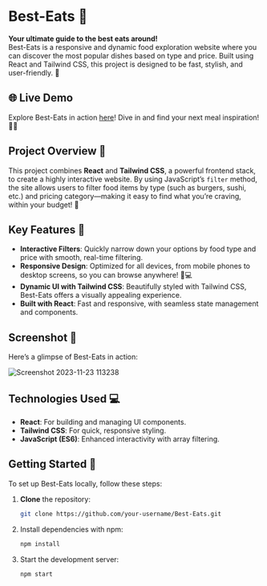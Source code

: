 # Best-Eats 🍔

**Your ultimate guide to the best eats around!**  
Best-Eats is a responsive and dynamic food exploration website where you can discover the most popular dishes based on type and price. Built using React and Tailwind CSS, this project is designed to be fast, stylish, and user-friendly. 🎉

## 🌐 Live Demo

Explore Best-Eats in action [here](https://devhamid2002.github.io/Best-Eats)! Dive in and find your next meal inspiration! 🍕🍣

## Project Overview 📜

This project combines **React** and **Tailwind CSS**, a powerful frontend stack, to create a highly interactive website. By using JavaScript’s `filter` method, the site allows users to filter food items by type (such as burgers, sushi, etc.) and pricing category—making it easy to find what you’re craving, within your budget! 💸

## Key Features 🌟

- **Interactive Filters**: Quickly narrow down your options by food type and price with smooth, real-time filtering.  
- **Responsive Design**: Optimized for all devices, from mobile phones to desktop screens, so you can browse anywhere! 📱💻
- **Dynamic UI with Tailwind CSS**: Beautifully styled with Tailwind CSS, Best-Eats offers a visually appealing experience.
- **Built with React**: Fast and responsive, with seamless state management and components.

## Screenshot 📸

Here’s a glimpse of Best-Eats in action:

![Screenshot 2023-11-23 113238](https://github.com/devhamid2002/Best-Eats/assets/141550176/69cc85a1-7904-4bdf-ac02-3777e45e8cc8)

## Technologies Used 💻

- **React**: For building and managing UI components.
- **Tailwind CSS**: For quick, responsive styling.
- **JavaScript (ES6)**: Enhanced interactivity with array filtering.

## Getting Started 🚀

To set up Best-Eats locally, follow these steps:

1. **Clone** the repository:  
   ```bash
   git clone https://github.com/your-username/Best-Eats.git

2. Install dependencies with npm:
   ```bash
   npm install
3. Start the development server:
   ```bash
   npm start

